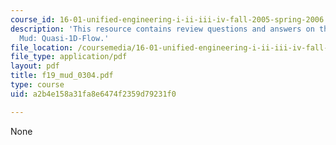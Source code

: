 ```yaml
---
course_id: 16-01-unified-engineering-i-ii-iii-iv-fall-2005-spring-2006
description: 'This resource contains review questions and answers on the topic of
  Mud: Quasi-1D-Flow.'
file_location: /coursemedia/16-01-unified-engineering-i-ii-iii-iv-fall-2005-spring-2006/a2b4e158a31fa8e6474f2359d79231f0_f19_mud_0304.pdf
file_type: application/pdf
layout: pdf
title: f19_mud_0304.pdf
type: course
uid: a2b4e158a31fa8e6474f2359d79231f0

---
```

None
